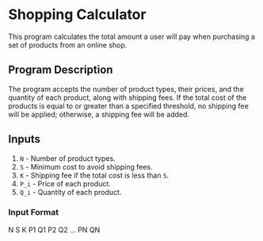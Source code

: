 # Shopping Calculator

This program calculates the total amount a user will pay when purchasing a set of products from an online shop.

## Program Description

The program accepts the number of product types, their prices, and the quantity of each product, along with shipping fees. If the total cost of the products is equal to or greater than a specified threshold, no shipping fee will be applied; otherwise, a shipping fee will be added.

## Inputs

1. `N` - Number of product types.
2. `S` - Minimum cost to avoid shipping fees.
3. `K` - Shipping fee if the total cost is less than `S`.
4. `P_i` - Price of each product.
5. `Q_i` - Quantity of each product.

### Input Format
N S K P1 Q1 P2 Q2 ... PN QN
